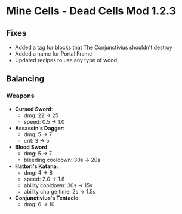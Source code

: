 # Mine Cells - Dead Cells Mod 1.2.3

## Fixes

- Added a tag for blocks that The Conjunctivius shouldn't destroy
- Added a name for Portal Frame
- Updated recipes to use any type of wood


## Balancing

### Weapons

- **Cursed Sword**:
  - dmg: 22 -> 25
  - speed: 0.5 -> 1.0
- **Assassin's Dagger**: 
  - dmg: 5 -> 7
  - crit: 3 -> 5
- **Blood Sword**: 
  - dmg: 5 -> 7
  - bleeding cooldown: 30s -> 20s
- **Hattori's Katana**: 
  - dmg: 4 -> 8
  - speed: 2.0 -> 1.8
  - ability cooldown: 30s -> 15s
  - ability charge time: 2s -> 1.5s
- **Conjunctivius's Tentacle**: 
  - dmg: 6 -> 10
